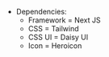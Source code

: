 - Dependencies:
  - Framework = Next JS
  - CSS = Tailwind
  - CSS UI = Daisy UI
  - Icon = Heroicon